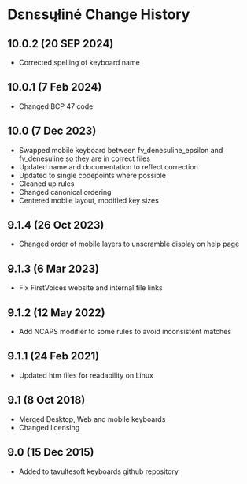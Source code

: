 Dɛnɛsųłiné Change History
============================
10.0.2 (20 SEP 2024)
------------------
* Corrected spelling of keyboard name

10.0.1 (7 Feb 2024)
------------------
* Changed BCP 47 code

10.0 (7 Dec 2023)
-------------------
* Swapped mobile keyboard between fv_denesuline_epsilon and fv_denesuline so they are in correct files
* Updated name and documentation to reflect correction
* Updated to single codepoints where possible
* Cleaned up rules
* Changed canonical ordering
* Centered mobile layout, modified key sizes

9.1.4 (26 Oct 2023)
-------------------
* Changed order of mobile layers to unscramble display on help page

9.1.3 (6 Mar 2023)
-------------------
* Fix FirstVoices website and internal file links

9.1.2 (12 May 2022)
-------------------
* Add NCAPS modifier to some rules to avoid inconsistent matches

9.1.1 (24 Feb 2021)
-------------------
* Updated htm files for readability on Linux

9.1 (8 Oct 2018)
-------------------
* Merged Desktop, Web and mobile keyboards
* Changed licensing

9.0 (15 Dec 2015)
-------------------

* Added to tavultesoft keyboards github repository

